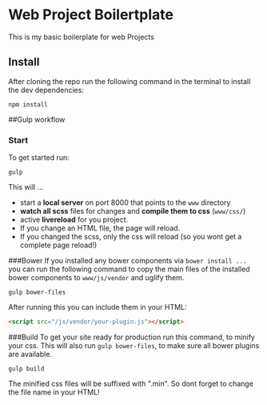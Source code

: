 # Web Project Boilertplate
This is my basic boilerplate for web Projects

## Install
After cloning the repo run the following command in the terminal to install the dev dependencies:
```
npm install
```

##Gulp workflow
### Start
To get started run:
```
gulp
```
This will ...
* start a **local server** on port 8000 that points to the `www` directory
* **watch all scss** files for changes and **compile them to css** (`www/css/`)
* active **livereload** for you project.
 * If you change an HTML file, the page will reload. 
 * If you changed the scss, only the css will reload (so you wont get a complete page reload!)
 
###Bower
If you installed any bower components via `bower install ...` you can run the following command to copy the main files of the installed bower components to `www/js/vendor` and uglify them.
```
gulp bower-files
```
After running this you can include them in your HTML:
```html
<script src="/js/vendor/your-plugin.js"></script>
```

###Build
To get your site ready for production run this command, to minify your css. This will also run `gulp bower-files`, to make sure all bower plugins are available.
```
gulp build
```
The minified css files will be suffixed with ".min". So dont forget to change the file name in your HTML!
